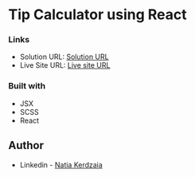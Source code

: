 # Tip Calculator using React 

### Links

- Solution URL: [Solution URL](https://github.com/natiaker/tip-calculator-react.git)
- Live Site URL: [Live site URL](https://natiaker.github.io/tip-calculator-react/)

### Built with

- JSX
- SCSS
- React

## Author

- Linkedin - [Natia Kerdzaia](linkedin.com/in/natiaker/)
